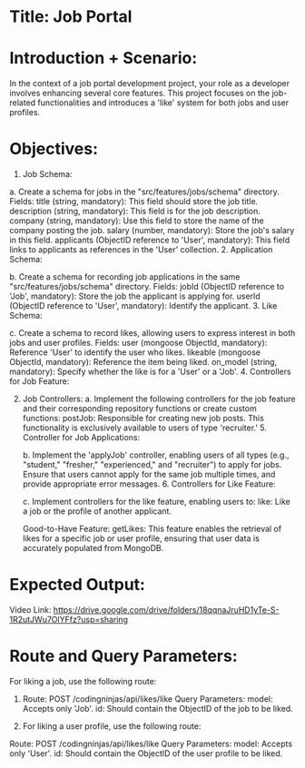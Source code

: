 # Title: Job Portal

# Introduction + Scenario:

In the context of a job portal development project, your role as a developer involves enhancing several core features. This project focuses on the job-related functionalities and introduces a 'like' system for both jobs and user profiles.

# Objectives:

1. Job Schema:

a. Create a schema for jobs in the "src/features/jobs/schema" directory.
Fields:
title (string, mandatory): This field should store the job title.
description (string, mandatory): This field is for the job description.
company (string, mandatory): Use this field to store the name of the company posting the job.
salary (number, mandatory): Store the job's salary in this field.
applicants (ObjectID reference to 'User', mandatory): This field links to applicants as references in the 'User' collection. 2. Application Schema:

b. Create a schema for recording job applications in the same "src/features/jobs/schema" directory.
Fields:
jobId (ObjectID reference to 'Job', mandatory): Store the job the applicant is applying for.
userId (ObjectID reference to 'User', mandatory): Identify the applicant. 3. Like Schema:

c. Create a schema to record likes, allowing users to express interest in both jobs and user profiles.
Fields:
user (mongoose ObjectId, mandatory): Reference 'User' to identify the user who likes.
likeable (mongoose ObjectId, mandatory): Reference the item being liked.
on_model (string, mandatory): Specify whether the like is for a 'User' or a 'Job'. 4. Controllers for Job Feature:

2. Job Controllers:
   a. Implement the following controllers for the job feature and their corresponding repository functions or create custom functions:
   postJob: Responsible for creating new job posts. This functionality is exclusively available to users of type 'recruiter.' 5. Controller for Job Applications:

   b. Implement the 'applyJob' controller, enabling users of all types (e.g., "student," "fresher," "experienced," and "recruiter") to apply for jobs. Ensure that users cannot apply for the same job multiple times, and provide appropriate error messages. 6. Controllers for Like Feature:

   c. Implement controllers for the like feature, enabling users to:
   like: Like a job or the profile of another applicant.

   Good-to-Have Feature:
   getLikes: This feature enables the retrieval of likes for a specific job or user profile, ensuring that user data is accurately populated from MongoDB.

# Expected Output:

Video Link: https://drive.google.com/drive/folders/18qqnaJruHD1yTe-S-1R2utJWu7OlYFfz?usp=sharing

# Route and Query Parameters:

For liking a job, use the following route:

1. Route: POST /codingninjas/api/likes/like
   Query Parameters:
   model: Accepts only 'Job'.
   id: Should contain the ObjectID of the job to be liked.

2. For liking a user profile, use the following route:

Route: POST /codingninjas/api/likes/like
Query Parameters:
model: Accepts only 'User'.
id: Should contain the ObjectID of the user profile to be liked.
